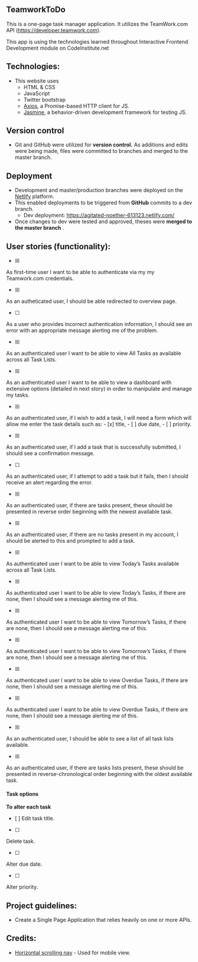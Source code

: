 ## TeamworkToDo
This is a one-page task manager application. It utilizes the TeamWork.com API (https://developer.teamwork.com).

This app is using the technologies learned throughout Interactive Frontend Development module on CodeInstitute.net

## Technologies:
- This website uses
    - HTML & CSS
    - JavaScript
    - Twitter bootstrap
    - [Axios](https://github.com/axios/axios), a Promise-based HTTP client for JS.
    - [Jasmine](https://jasmine.github.io/), a behavior-driven development framework for testing JS.

## Version control
- Git and GitHub were utilized for **version control.** As additions and edits were being made, files were committed to branches and merged to the master branch.

## Deployment
- Development and master/production branches were deployed on the [Netlify](https://netlify.com) platform.
- This enabled deployments to be triggered from **GitHub** commits to a dev branch.
    - Dev deployment: https://agitated-noether-613123.netlify.com/
- Once changes to dev were tested and approved, theses were **merged to the master branch** .

## User stories (functionality):

- [x]
As first-time user I want to be able to authenticate via my my Teamwork.com credentials.

- [x]
As an autheticated user, I should be able redirected to overview page.

- [ ] 
As a user who provides incorrect authentication information, I should see an error with an appropriate message alerting me of the problem.

- [x]
As an authenticated user I want to be able to view All Tasks as available across all Task Lists.

- [x]
As an authenticated user I want to be able to view a dashboard with extensive options (detailed in next story) in order to manipulate and manage my tasks.

- [x]
As an authenticated user, if I wish to add a task, I will need a form which will allow me enter the task details such as:
    - [x] title, 
    - [ ] due date,
    - [ ] priority.

- [x]
As an authenticated user, if I add a task that is successfully submitted, I should see a confirmation message.

- [ ]
As an authenticated user, if I attempt to add a task but it fails, then I should receive an alert regarding the error.

- [x]
As an authenticated user, if there are tasks present, these should be presented in reverse order beginning with the newest available task.

- [x]
As an authenticated user, if there are no tasks present in my account, I should be alerted to this and prompted to add a task.

- [x]
As authenticated user I want to be able to view Today’s Tasks available across all Task Lists.

- [x]
As authenticated user I want to be able to view Today’s Tasks, if there are none, then I should see a message alerting me of this.

- [x]
As authenticated user I want to be able to view Tomorrow’s Tasks, if there are none, then I should see a message alerting me of this.

- [x]
As authenticated user I want to be able to view Tomorrow’s Tasks, if there are none, then I should see a message alerting me of this.

- [x]
As authenticated user I want to be able to view Overdue Tasks, if there are none, then I should see a message alerting me of this.

- [x]
As authenticated user I want to be able to view Overdue Tasks, if there are none, then I should see a message alerting me of this.

- [x]
As an authenticated user, I should be able to see a list of all task lists available.

- [x]
As an authenticated user, if there are tasks lists present, these should be presented in reverse-chronological order beginning with the oldest available task.

#### Task options
**To alter each task**
- [ ]
Edit task title.

- [ ]
Delete task.

- [ ]
Alter due date.

- [ ]
Alter priority.


## Project guidelines:
- Create a Single Page Application that relies heavily on one or more APIs.

## Credits:
- [Horizontal scrolling nav](https://iamsteve.me/blog/entry/horizontal-scrolling-responsive-menu) - Used for mobile view.





